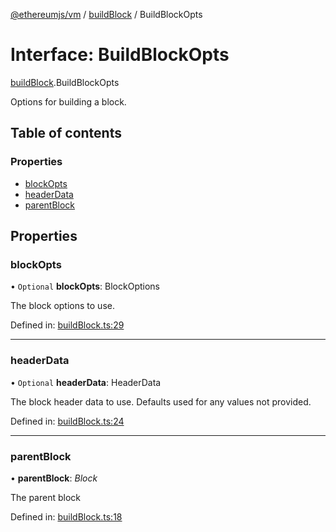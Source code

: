 [@ethereumjs/vm](../README.md) / [buildBlock](../modules/buildblock.md) / BuildBlockOpts

# Interface: BuildBlockOpts

[buildBlock](../modules/buildblock.md).BuildBlockOpts

Options for building a block.

## Table of contents

### Properties

- [blockOpts](buildblock.buildblockopts.md#blockopts)
- [headerData](buildblock.buildblockopts.md#headerdata)
- [parentBlock](buildblock.buildblockopts.md#parentblock)

## Properties

### blockOpts

• `Optional` **blockOpts**: BlockOptions

The block options to use.

Defined in: [buildBlock.ts:29](https://github.com/ethereumjs/ethereumjs-monorepo/blob/master/packages/vm/src/buildBlock.ts#L29)

___

### headerData

• `Optional` **headerData**: HeaderData

The block header data to use.
Defaults used for any values not provided.

Defined in: [buildBlock.ts:24](https://github.com/ethereumjs/ethereumjs-monorepo/blob/master/packages/vm/src/buildBlock.ts#L24)

___

### parentBlock

• **parentBlock**: *Block*

The parent block

Defined in: [buildBlock.ts:18](https://github.com/ethereumjs/ethereumjs-monorepo/blob/master/packages/vm/src/buildBlock.ts#L18)
